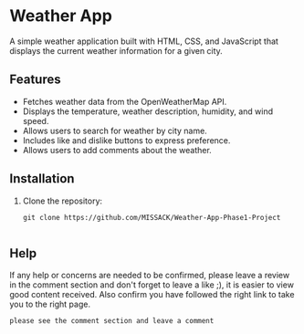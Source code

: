 # Weather App

A simple weather application built with HTML, CSS, and JavaScript that displays the current weather information for a given city.

## Features

- Fetches weather data from the OpenWeatherMap API.
- Displays the temperature, weather description, humidity, and wind speed.
- Allows users to search for weather by city name.
- Includes like and dislike buttons to express preference.
- Allows users to add comments about the weather.

## Installation

1. Clone the repository:
   ```shell
   git clone https://github.com/MISSACK/Weather-App-Phase1-Project


## Help
If any help or concerns are needed to be confirmed, please leave a review in the comment section and don't forget to leave a like ;), it is easier to view good content received. Also confirm you have followed the right link to take you to the right page.

```shell
please see the comment section and leave a comment
